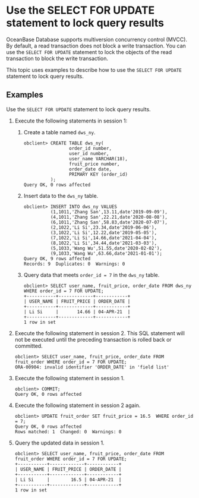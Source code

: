 # Use the SELECT FOR UPDATE statement to lock query results

OceanBase Database supports multiversion concurrency control (MVCC). By default, a read transaction does not block a write transaction. You can use the `SELECT FOR UPDATE` statement to lock the objects of the read transaction to block the write transaction. 

This topic uses examples to describe how to use the `SELECT FOR UPDATE` statement to lock query results. 

## Examples

Use the `SELECT FOR UPDATE` statement to lock query results. 

1. Execute the following statements in session 1:

   1. Create a table named `dws_ny`. 

      ```unknow
      obclient> CREATE TABLE dws_ny(
                       order_id number,
                       user_id number,
                       user_name VARCHAR(18),
                       fruit_price number,
                       order_date date,
                       PRIMARY KEY (order_id)
                );
      Query OK, 0 rows affected
      ```

   2. Insert data to the `dws_ny` table. 

      ```unknow
      obclient> INSERT INTO dws_ny VALUES
                (1,1011,'Zhang San',13.11,date'2019-09-09'),
                (4,1011,'Zhang San',22.21,date'2020-08-08'),
                (6,1011,'Zhang San',58.83,date'2020-07-07'),
                (2,1022,'Li Si',23.34,date'2019-06-06'),
                (3,1022,'Li Si',12.22,date'2019-05-05'),
                (7,1022,'Li Si',14.66,date'2021-04-04'),
                (8,1022,'Li Si',34.44,date'2021-03-03'),
                (5,1033,'Wang Wu',51.55,date'2020-02-02'),
                (9,1033,'Wang Wu',63.66,date'2021-01-01');
      Query OK, 9 rows affected
      Records: 9  Duplicates: 0  Warnings: 0
      ```

   3. Query data that meets `order_id = 7` in the `dws_ny` table. 

      ```unknow
      obclient> SELECT user_name, fruit_price, order_date FROM dws_ny WHERE order_id = 7 FOR UPDATE;
      +-----------+-------------+------------+
      | USER_NAME | FRUIT_PRICE | ORDER_DATE |
      +-----------+-------------+------------+
      | Li Si     |       14.66 | 04-APR-21  |
      +-----------+-------------+------------+
      1 row in set
      ```

2. Execute the following statement in session 2. This SQL statement will not be executed until the preceding transaction is rolled back or committed. 

   ```unknow
   obclient> SELECT user_name, fruit_price, order_date FROM fruit_order WHERE order_id = 7 FOR UPDATE;
   ORA-00904: invalid identifier 'ORDER_DATE' in 'field list'
   ```

3. Execute the following statement in session 1. 

   ```unknow
   obclient> COMMIT;
   Query OK, 0 rows affected
   ```

4. Execute the following statement in session 2 again. 

   ```unknow
   obclient> UPDATE fruit_order SET fruit_price = 16.5  WHERE order_id = 7;
   Query OK, 0 rows affected
   Rows matched: 1  Changed: 0  Warnings: 0
   ```

5. Query the updated data in session 1. 

   ```unknow
   obclient> SELECT user_name, fruit_price, order_date FROM fruit_order WHERE order_id = 7 FOR UPDATE;
   +-----------+-------------+------------+
   | USER_NAME | FRUIT_PRICE | ORDER_DATE |
   +-----------+-------------+------------+
   | Li Si     |        16.5 | 04-APR-21  |
   +-----------+-------------+------------+
   1 row in set
   ```
